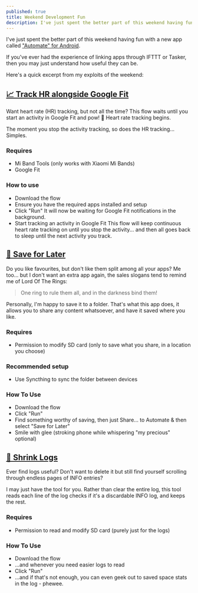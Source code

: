 ```yaml
---
published: true
title: Weekend Development Fun
description: I've just spent the better part of this weekend having fun with a new app called Automate
---
```


I've just spent the better part of this weekend having fun with a new app called ["Automate" for Android](https://play.google.com/store/apps/details?id=com.llamalab.automate). 

If you've ever had the experience of linking apps through IFTTT or Tasker, then you may just understand how useful they can be.

Here's a quick excerpt from my exploits of the weekend:

## [📈 Track HR alongside Google Fit](https://llamalab.com/automate/community/flows/23922)
Want heart rate (HR) tracking, but not all the time? This flow waits until you start an activity in Google Fit and pow! 💢 Heart rate tracking begins.

The moment you stop the activity tracking, so does the HR tracking... Simples.

### Requires
 - Mi Band Tools (only works with Xiaomi Mi Bands)
 - Google Fit

### How to use
 - Download the flow
 - Ensure you have the required apps installed and setup
 - Click "Run"
   It will now be waiting for Google Fit notifications in the background.
 - Start tracking an activity in Google Fit
   This flow will keep continuous heart rate tracking on until you stop the activity... and then all goes back to sleep until the next activity you track.

## [📖 Save for Later](https://llamalab.com/automate/community/flows/23925)
Do you like favourites, but don't like them split among all your apps? Me too... but I don't want an extra app again, the sales slogans tend to remind me of Lord Of The Rings:

> One ring to rule them all, and in the darkness bind them!

Personally, I'm happy to save it to a folder. That's what this app does, it allows you to share any content whatsoever, and have it saved where you like.

### Requires
 - Permission to modify SD card (only to save what you share, in a location you choose)

### Recommended setup
 - Use Syncthing to sync the folder between devices

### How To Use
 - Download the flow
 - Click "Run"
 - Find something worthy of saving, then just Share... to Automate & then select "Save for Later"
 - Smile with glee (stroking phone while whispering "my precious" optional)

## [📑 Shrink Logs](https://llamalab.com/automate/community/flows/23924)

Ever find logs useful? Don't want to delete it but still find yourself scrolling through endless pages of INFO entries?

I may just have the tool for you. Rather than clear the entire log, this tool reads each line of the log checks if it's a discardable INFO log, and keeps the rest.

### Requires
 - Permission to read and modify SD card (purely just for the logs)

### How To Use
 - Download the flow
 - ...and whenever you need easier logs to read
 - Click "Run"
 - ...and if that's not enough, you can even geek out to saved space stats in the log - phewee.

